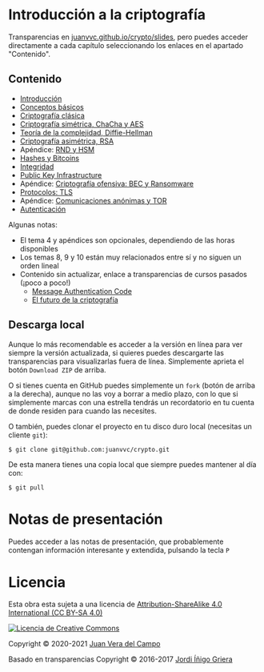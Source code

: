 # Introducción a la criptografía

Transparencias en
[juanvvc.github.io/crypto/slides](https://juanvvc.github.io/crypto/slides/index.html),
pero puedes acceder directamente a cada capítulo seleccionando los enlaces en
el apartado "Contenido".

## Contenido

- [Introducción](https://juanvvc.github.io/crypto/slides/index.html)
- [Conceptos básicos](https://juanvvc.github.io/crypto/slides/01-conceptos-basicos.html)
- [Criptografía clásica](https://juanvvc.github.io/crypto/slides/02-historia.html)
- [Criptografía simétrica, ChaCha y AES](https://juanvvc.github.io/crypto/slides/03-simetrica.html)
- [Teoría de la complejidad, Diffie-Hellman](https://juanvvc.github.io/crypto/slides/04-complejidad.html)
- [Criptografía asimétrica, RSA](https://juanvvc.github.io/crypto/slides/05-asimetrica.html)
- Apéndice: [RND y HSM](https://juanvvc.github.io/crypto/slides/A2-rnd.html) 
- [Hashes y Bitcoins](https://juanvvc.github.io/crypto/slides/06-hashes.html)
- [Integridad](https://juanvvc.github.io/crypto/slides/07-integridad.html)
- [Public Key Infrastructure](https://juanvvc.github.io/crypto/slides/08-pki.html)
- Apéndice: [Criptografía ofensiva: BEC y Ransomware](https://juanvvc.github.io/crypto/slides/A3-ofensiva.html)
- [Protocolos: TLS](https://juanvvc.github.io/crypto/slides/09-protocolos.html)
- Apéndice: [Comunicaciones anónimas y TOR](https://juanvvc.github.io/crypto/slides/A4-anonimato.html)
- [Autenticación](https://juanvvc.github.io/crypto/slides/10-autenticacion.html)

Algunas notas:

- El tema 4 y apéndices son opcionales, dependiendo de las horas disponibles
- Los temas 8, 9 y 10 están muy relacionados entre sí y no siguen un orden lineal
- Contenido sin actualizar, enlace a transparencias de cursos pasados (¡poco a poco!)
    - [Message Authentication Code](https://jig.github.io/crypto/es/ecbc-mac.html)
    - [El futuro de la criptografía](http://jig.github.io/crypto/es/threats.html)

## Descarga local

Aunque lo más recomendable es acceder a la versión en línea para ver siempre la
versión actualizada, si quieres puedes descargarte las transparencias para
visualizarlas fuera de línea. Simplemente aprieta el botón `Download ZIP` de
arriba.

O si tienes cuenta en GitHub puedes simplemente un `fork` (botón de arriba a la
derecha), aunque no las voy a borrar a medio plazo, con lo que si simplemente
marcas con una estrella tendrás un recordatorio en tu cuenta de donde residen
para cuando las necesites.

O también, puedes clonar el proyecto en tu disco duro local (necesitas un
cliente `git`):

```
$ git clone git@github.com:juanvvc/crypto.git
```

De esta manera tienes una copia local que siempre puedes mantener al día con:

```
$ git pull
```            

# Notas de presentación

Puedes acceder a las notas de presentación, que probablemente contengan
información interesante y extendida, pulsando la tecla `P`

# Licencia

Esta obra esta sujeta a una licencia de [Attribution-ShareAlike 4.0
International (CC BY-SA 4.0) ](https://creativecommons.org/licenses/by-sa/4.0/)

[![Licencia de Creative
Commons](https://licensebuttons.net/l/by-sa/3.0/88x31.png)](https://creativecommons.org/licenses/by-sa/4.0/)

Copyright © 2020-2021 [Juan Vera del Campo](https://github.com/juanvvc)

Basado en transparencias Copyright © 2016-2017 [Jordi Íñigo Griera](https://github.com/jig/crypto)

